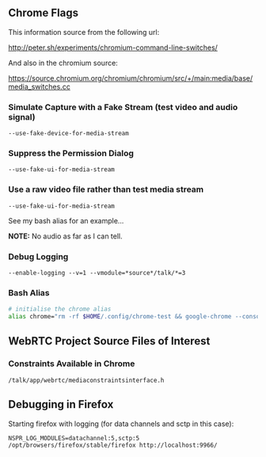 ## Chrome Flags

This information source from the following url:

http://peter.sh/experiments/chromium-command-line-switches/

And also in the chromium source:

https://source.chromium.org/chromium/chromium/src/+/main:media/base/media_switches.cc

### Simulate Capture with a Fake Stream (test video and audio signal)

```
--use-fake-device-for-media-stream
```

### Suppress the Permission Dialog

```
--use-fake-ui-for-media-stream
```

### Use a raw video file rather than test media stream

```
--use-fake-ui-for-media-stream
```

See my bash alias for an example...

__NOTE:__ No audio as far as I can tell.


### Debug Logging

```
--enable-logging --v=1 --vmodule=*source*/talk/*=3
```

### Bash Alias

```sh
# initialise the chrome alias
alias chrome="rm -rf $HOME/.config/chrome-test && google-chrome --console --no-first-run --user-data-dir=$HOME/.config/chrome-test --use-fake-device-for-media-stream --use-file-for-fake-video-capture=/home/doehlman/testvideo.y4m --enable-logging --v=1 --vmodule=*third_party/libjingle/*=3,*=0"
```

## WebRTC Project Source Files of Interest

### Constraints Available in Chrome

```
/talk/app/webrtc/mediaconstraintsinterface.h
```

## Debugging in Firefox

Starting firefox with logging (for data channels and sctp in this case):

```
NSPR_LOG_MODULES=datachannel:5,sctp:5 /opt/browsers/firefox/stable/firefox http://localhost:9966/
```
